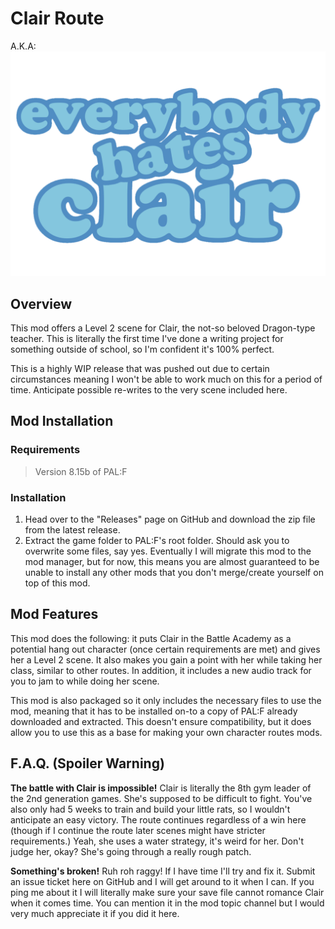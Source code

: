 # Clair Route

A.K.A:
![Everybody Hates Clair](/branding.png)

## Overview

This mod offers a Level 2 scene for Clair, the not-so beloved Dragon-type teacher. This is literally the first time I've done a writing project for something outside of school, so I'm confident it's 100% perfect.

This is a highly WIP release that was pushed out due to certain circumstances meaning I won't be able to work much on this for a period of time. Anticipate possible re-writes to the very scene included here.

## Mod Installation
### Requirements
> Version 8.15b of PAL:F

### Installation 

1. Head over to the "Releases" page on GitHub and download the zip file from the latest release.
2. Extract the game folder to PAL:F's root folder. Should ask you to overwrite some files, say yes. Eventually I will migrate this mod to the mod manager, but for now, this means you are almost guaranteed to be unable to install any other mods that you don't merge/create yourself on top of this mod.

## Mod Features

This mod does the following: it puts Clair in the Battle Academy as a potential hang out character (once certain requirements are met) and gives her a Level 2 scene. It also makes you gain a point with her while taking her class, similar to other routes. In addition, it includes a new audio track for you to jam to while doing her scene.

This mod is also packaged so it only includes the necessary files to use the mod, meaning that it has to be installed on-to a copy of PAL:F already downloaded and extracted. This doesn't ensure compatibility, but it does allow you to use this as a base for making your own character routes mods.

## F.A.Q. (Spoiler Warning)

**The battle with Clair is impossible!**
Clair is literally the 8th gym leader of the 2nd generation games. She's supposed to be difficult to fight. You've also only had 5 weeks to train and build your little rats, so I wouldn't anticipate an easy victory. The route continues regardless of a win here (though if I continue the route later scenes might have stricter requirements.) Yeah, she uses a water strategy, it's weird for her. Don't judge her, okay? She's going through a really rough patch.

**Something's broken!**
Ruh roh raggy! If I have time I'll try and fix it. Submit an issue ticket here on GitHub and I will get around to it when I can. If you ping me about it I will literally make sure your save file cannot romance Clair when it comes time. You can mention it in the mod topic channel but I would very much appreciate it if you did it here.
